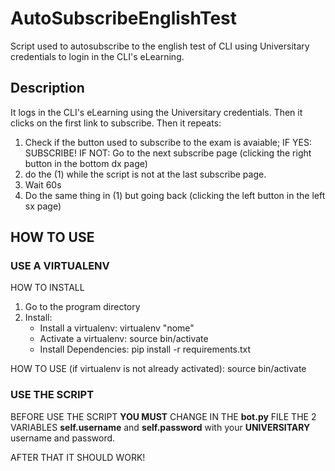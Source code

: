 # AutoSubscribeEnglishTest

Script used to autosubscribe to the english test of CLI using Universitary credentials to login in the CLI's eLearning.

## Description
It logs in the CLI's eLearning using the Universitary credentials. Then it clicks on the first link to subscribe. Then it repeats:
1) Check if the button used to subscribe to the exam is avaiable;
   IF YES: SUBSCRIBE!
   IF NOT: Go to the next subscribe page (clicking the right button in the bottom dx page)
2) do the (1) while the script is not at the last subscribe page. 
3) Wait 60s 
4) Do the same thing in (1) but going back (clicking the left button in the left sx page)


## HOW TO USE

### USE A VIRTUALENV

HOW TO INSTALL
1) Go to the program directory
2) Install:
    - Install a virtualenv: virtualenv "nome"
    - Activate a virtualenv: source bin/activate
    - Install Dependencies: pip install -r requirements.txt  

HOW TO USE (if virtualenv is not already activated):  source bin/activate

### USE THE SCRIPT

BEFORE USE THE SCRIPT **YOU MUST** CHANGE IN THE **bot.py** FILE THE 2 VARIABLES **self.username** and **self.password** with your **UNIVERSITARY** username and password.

AFTER THAT IT SHOULD WORK!


